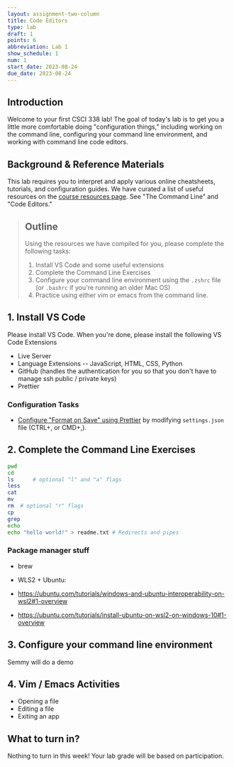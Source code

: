 ```yaml
---
layout: assignment-two-column
title: Code Editors
type: lab
draft: 1
points: 6
abbreviation: Lab 1
show_schedule: 1
num: 1
start_date: 2023-08-24
due_date: 2023-08-24
---
```


## Introduction
Welcome to your first CSCI 338 lab! The goal of today's lab is to get you a little more comfortable doing "configuration things," including working on the command line, configuring your command line environment, and working with command line code editors.

## Background & Reference Materials
This lab requires you to interpret and apply various online cheatsheets, tutorials, and configuration guides. We have curated a list of useful resources on the [course resources page](../resources/). See "The Command Line" and "Code Editors." 

> ## Outline
> Using the resources we have compiled for you, please complete the following tasks:
>
> 1. Install VS Code and some useful extensions
> 1. Complete the Command Line Exercises
> 1. Configure your command line environment using the `.zshrc` file (or `.bashrc` if you're running an older Mac OS)
> 1. Practice using either vim or emacs from the command line.

## 1. Install VS Code
Please install VS Code. When you're done, please install the following VS Code Extensions
* Live Server
* Language Extensions -- JavaScript, HTML, CSS, Python
* GitHub (handles the authentication for you so that you don't have to manage ssh public / private keys)
* Prettier

### Configuration Tasks
* [Configure "Format on Save" using Prettier](https://www.robinwieruch.de/how-to-use-prettier-vscode/) by modifying `settings.json` file (CTRL+, or CMD+,).

## 2. Complete the Command Line Exercises

```bash
pwd
cd
ls      # optional "l" and "a" flags
less
cat
mv
rm  # optional "r" flags
cp
grep
echo
echo "hello world!" > readme.txt # Redirects and pipes
```

### Package manager stuff
* brew
* WLS2 + Ubuntu: 

* https://ubuntu.com/tutorials/windows-and-ubuntu-interoperability-on-wsl2#1-overview
* https://ubuntu.com/tutorials/install-ubuntu-on-wsl2-on-windows-10#1-overview





## 3. Configure your command line environment
Semmy will do a demo

## 4. Vim / Emacs Activities

* Opening a file
* Editing a file
* Exiting an app

## What to turn in?
Nothing to turn in this week! Your lab grade will be based on participation.
